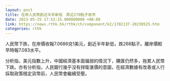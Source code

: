```yaml
---
layout: post
title: 在岸人民幣創近半年新低　跌近270點子收市
date: 2023-05-25 17:52:15.000000000 +08:00
link: https://news.rthk.hk/rthk/ch/component/k2/1702137-20230525.htm
categories: rthk
---
```


人民幣下跌，在岸價收報7.0686兌1美元，創近半年新低，跌268點子。離岸價較早時報7.083水平。

分析指，美元指數上升，中國經濟基本面偏弱的情況下，購匯仍然多，拖累人民幣下跌。亦有分析指，人民銀行幾乎沒有捍衛滙價的意圖，在經濟數據有改善或人行採取政策穩定貨幣前，人民幣會繼續受壓。

